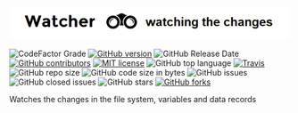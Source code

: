 ![Watcher](watcher.png)

![CodeFactor Grade](https://img.shields.io/codefactor/grade/github/racherb/watcher/master)
[![GitHub version](https://badge.fury.io/gh/racherb%2Fwatcher.svg)]()
![GitHub Release Date](https://img.shields.io/github/release-date/racherb/watcher)
[![GitHub contributors](https://img.shields.io/github/contributors/racherb/watcher.svg)]()
[![MIT license](https://img.shields.io/badge/License-MIT-blue.svg)](https://github.com/racherb/watcher/blob/master/LICENSE)
![GitHub top language](https://img.shields.io/github/languages/top/racherb/watcher)
[![Travis](https://travis-ci.com/racherb/watcher.svg?branch=master)](https://travis-ci.org/racherb/watcher.svg?branch=master)
![GitHub repo size](https://img.shields.io/github/repo-size/racherb/watcher)
![GitHub code size in bytes](https://img.shields.io/github/languages/code-size/racherb/watcher)
![GitHub issues](https://img.shields.io/github/issues/racherb/watcher)
![GitHub closed issues](https://img.shields.io/github/issues-closed/racherb/watcher)
![GitHub stars](https://img.shields.io/github/stars/racherb/watcher?style=social)
[![GitHub forks](https://img.shields.io/github/forks/racherb/watcher?style=social)](https://github.com/racherb/watcher/network)

Watches the changes in the file system, variables and data records

